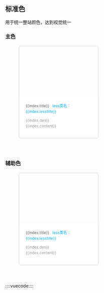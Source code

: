 ## 标准色

用于统一整站颜色，达到视觉统一

### 主色

<div class="color-show-wrap">
  <div v-for="index in mainlist" class="color-show-content">
    <div class="color-show-color" :style="{'background': index.color}"></div>
    <div class="color-show-text-wrap">
      <div class="color-show-title">{{index.title}}<span>less类名：{{index.lesstilte}}</span></div>
      <div>{{index.des}}</div>
      <div>{{index.content}}</div>
    </div>
  </div>
</div>

### 辅助色
<div class="color-show-wrap">
  <div v-for="index in comlist" class="color-show-content">
    <div class="color-show-color" :style="{'background': index.color}"></div>
    <div class="color-show-text-wrap">
      <div class="color-show-title">{{index.title}}<span>less类名：{{index.lesstilte}}</span></div>
      <div>{{index.des}}</div>
      <div>{{index.content}}</div>
    </div>
  </div>
</div>

::::vuecode::::
<script>
export default {
  data() {
    return {
      mainlist: [{
        color: '#07AEFC',
        title: '主色调1',
        lesstilte: 'mainColor1',
        des: '色值：#07AEFC',
        content: '使用规则：主色调，应用于头部、重要性文字·按钮和icon'
      },{
        color: 'linear-gradient(to bottom right, #5ea2ff, #00e3ff)',
        title: '主色调2',
        lesstilte: 'mainColor2',
        des: '色值：#5EA2FF/#00E3FF',
        content: '使用规则：辅助色用于新手标的文字描述、数字展示、次级按钮'
      }],
      comlist: [{
        color: '#343434',
        title: '辅助色1',
        lesstilte: 'comColor1',
        des: '色值：#343434',
        content: '使用规则：用于标题和重要内容，已填写内容和重要叙述性内容'
      },{
        color: '#626262',
        title: '辅助色2',
        lesstilte: 'comColor2',
        des: '色值：#626262',
        content: '使用规则：用于次级标题信息和内容等'
      },{
        color: '#9B9B9B',
        title: '辅助色3',
        lesstilte: 'comColor3',
        des: '色值：#9B9B9B',
        content: '使用规则：用于不重要的叙述性内容、灰色按钮文字内容'
      },{
        color: '#CDCDCD',
        title: '辅助色4',
        lesstilte: 'comColor4',
        des: '色值：#CDCDCD',
        content: '使用规则：用于置灰按钮文字等'
      },{
        color: '#E7E7E7',
        title: '辅助色5',
        lesstilte: 'comColor5',
        des: '色值：#E7E7E7',
        content: '使用规则：辅助色用于新手标的文字描述、数字展示、次级按钮'
      },{
        color: '#FAFAFA',
        title: '辅助色6',
        lesstilte: 'comColor6',
        des: '色值：#FAFAFA',
        content: '用于背景色等辅助灰色使用，用于分割线，占位提示性、灰色按钮'
      },{
        color: '#FFFFFF',
        title: '辅助色7',
        lesstilte: 'comColor7',
        des: '色值：#FFFFFF',
        content: '使用规则：用于背景色，高亮提示文字使用'
      }]
    }
  }
}
</script>
<style lang="less">
  .color-show-wrap {
    overflow: hidden;
    padding: 5px;
  }
  .color-show-content {
    float: left;
    margin-left: 40px;
    border-radius: 5px;
    overflow: hidden;
    width: 250px;
    height: 290px;
    box-shadow:0px 0px 5px 1px #dadada;
    margin-bottom: 40px;
    .color-show-color {
      width: 100%;
      height: 160px
    }
    .color-show-text-wrap {
      padding: 20px;
      background-color: #ffffff;
      div {
        font-size: 12px;
        width: 210px;
        line-height: 1.5em;
        color: #9b9b9b;
      }
      .color-show-title {
        margin: 0px 0px 10px 0px;
        color: #626262;
        span {
          padding-left: 10px;
          color: #07aefc;
        }
      }
    }
  }
</style>